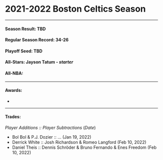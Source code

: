 # 2021-2022 Boston Celtics Season
----------------------------------
#### Season Result: TBD
#### Regular Season Record: 34-26
#### Playoff Seed: TBD
#### All-Stars: Jayson Tatum - _starter_
#### All-NBA: 
----------------------------------
#### Awards:
  - 
----------------------------------
#### Trades:
  _Player Additions :: Player Subtractions_ (_Date_)
  - Bol Bol & P.J. Dozier :: ... (Jan 19, 2022)
  - Derrick White :: Josh Richardson & Romeo Langford (Feb 10, 2022)
  - Daniel Theis :: Dennis Schröder & Bruno Fernando & Enes Freedom (Feb 10, 2022)
